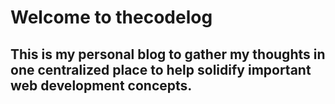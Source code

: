 # Welcome to thecodelog

## This is my personal blog to gather my thoughts in one centralized place to help solidify important web development concepts.